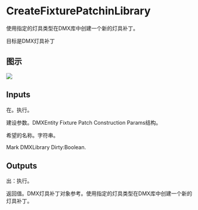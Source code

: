 # CreateFixturePatchinLibrary

使用指定的灯具类型在DMX库中创建一个新的灯具补丁。

目标是DMX灯具补丁

## 图示

![]($-20221218-18432524.png)

## Inputs

在。执行。

建设参数。DMXEntity Fixture Patch Construction Params结构。

希望的名称。字符串。

Mark DMXLibrary Dirty:Boolean.  

## Outputs

出：执行。

返回值。DMX灯具补丁对象参考。使用指定的灯具类型在DMX库中创建一个新的灯具补丁。
